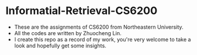 # Informatial-Retrieval-CS6200
* These are the assignments of CS6200 from Northeastern University.
* All the codes are written by Zhuocheng Lin.
* I create this repo as a record of my work, you're very welcome to take a look and hopefully get some insights.
